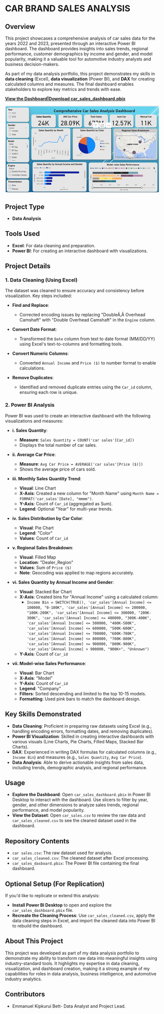 # CAR BRAND SALES ANALYSIS

## Overview
This project showcases a comprehensive analysis of car sales data for the years 2022 and 2023, presented through an interactive Power BI dashboard. The dashboard provides insights into sales trends, regional performance, customer demographics by income and gender, and model popularity, making it a valuable tool for automotive industry analysts and business decision-makers.

As part of my data analysis portfolio, this project demonstrates my skills in **data cleaning** (Excel), **data visualization** (Power BI), and **DAX** for creating calculated columns and measures. The final dashboard enables stakeholders to explore key metrics and trends with ease.

**[View the Dashboard](#)|[Download car_sales_dashboard.pbix](Car_sales_dashboard.pbix)**  

![Dashboard Screenshot](car_sales_dashboard.png)  

## Project Type
- **Data Analysis**

## Tools Used
- **Excel**: For data cleaning and preparation.
- **Power BI**: For creating an interactive dashboard with visualizations.

## Project Details

### 1. Data Cleaning (Using Excel)
The dataset was cleaned to ensure accuracy and consistency before visualization. Key steps included:

- **Find and Replace**:
  - Corrected encoding issues by replacing "DoubleÃ‚Â Overhead Camshaft" with "Double Overhead Camshaft" in the `Engine` column.
  
- **Convert Date Format**:
  - Transformed the `Date` column from text to date format (MM/DD/YY) using Excel's text-to-columns and formatting tools.

- **Convert Numeric Columns**:
  - Converted `Annual Income` and `Price ($)` to number format to enable calculations.

- **Remove Duplicates**:
  - Identified and removed duplicate entries using the `Car_id` column, ensuring each row is unique.

### 2. Power BI Analysis
Power BI was used to create an interactive dashboard with the following visualizations and measures:

- **i. Sales Quantity**:
  - **Measure**: `Sales Quantity = COUNT('car sales'[Car_id])`
  - Displays the total number of car sales.

- **ii. Average Car Price**:
  - **Measure**: `Avg Car Price = AVERAGE('car sales'[Price ($)])`
  - Shows the average price of cars sold.

- **iii. Monthly Sales Quantity Trend**:
  - **Visual**: Line Chart
  - **X-Axis**: Created a new column for "Month Name" using `Month Name = FORMAT('car_sales'[Date], "mmmm")`.
  - **Y-Axis**: Count of `Car_id` (aggregated as Sum).
  - **Legend**: Optional "Year" for multi-year trends.

- **iv. Sales Distribution by Car Color**:
  - **Visual**: Pie Chart
  - **Legend**: "Color"
  - **Values**: Count of `Car_id`

- **v. Regional Sales Breakdown**:
  - **Visual**: Filled Map
  - **Location**: "Dealer_Region"
  - **Values**: Sum of `Price ($)`
  - **Note**: Geocoding was applied to map regions accurately.

- **vi. Sales Quantity by Annual Income and Gender**:
  - **Visual**: Stacked Bar Chart
  - **X-Axis**: Created bins for "Annual Income" using a calculated column:
    - `Income Bin = SWITCH(TRUE(), 'car_sales'[Annual Income] <= 100000, "0-100K", 'car_sales'[Annual Income] <= 200000, "100K-200K", 'car_sales'[Annual Income] <= 300000, "200K-300K", 'car_sales'[Annual Income] <= 400000, "300K-400K", 'car_sales'[Annual Income] <= 500000, "400K-500K", 'car_sales'[Annual Income] <= 600000, "500K-600K", 'car_sales'[Annual Income] <= 700000, "600K-700K", 'car_sales'[Annual Income] <= 800000, "700K-800K", 'car_sales'[Annual Income] <= 900000, "800K-900K", 'car_sales'[Annual Income] > 900000, "900K+", "Unknown")`
  - **Y-Axis**: Count of `Car_id`

- **vii. Model-wise Sales Performance**:
  - **Visual**: Bar Chart
  - **X-Axis**: "Model"
  - **Y-Axis**: Count of `Car_id`
  - **Legend**: "Company"
  - **Filters**: Sorted descending and limited to the top 10-15 models.
  - **Formatting**: Used pink bars to match the dashboard design.

## Key Skills Demonstrated
- **Data Cleaning**: Proficient in preparing raw datasets using Excel (e.g., handling encoding errors, formatting dates, and removing duplicates).
- **Power BI Visualization**: Skilled in creating interactive dashboards with various visuals (Line Charts, Pie Charts, Filled Maps, Stacked Bar Charts).
- **DAX**: Experienced in writing DAX formulas for calculated columns (e.g., `Income Bin`) and measures (e.g., `Sales Quantity`, `Avg Car Price`).
- **Data Analysis**: Able to derive actionable insights from sales data, including trends, demographic analysis, and regional performance.

## Usage
- **Explore the Dashboard**: Open `car_sales_dashboard.pbix` in Power BI Desktop to interact with the dashboard. Use slicers to filter by year, gender, and other dimensions to analyze sales trends, regional performance, and model popularity.
- **View the Dataset**: Open `car_sales.csv` to review the raw data and `car_sales_cleaned.csv` to see the cleaned dataset used in the dashboard.

## Repository Contents
- `car sales.csv`: The raw dataset used for analysis.
- `car_sales_cleaned.csv`: The cleaned dataset after Excel processing.
- `car_sales_dasboard.pbix`: The Power BI file containing the final dashboard.

## Optional Setup (For Replication)
If you'd like to replicate or extend this analysis:
- **Install Power BI Desktop** to open and explore the `car_sales_dashboard.pbix` file.
- **Recreate the Cleaning Process**: Use `car_sales_cleaned.csv`, apply the data cleaning steps in Excel, and import the cleaned data into Power BI to rebuild the dashboard.

## About This Project
This project was developed as part of my data analysis portfolio to demonstrate my ability to transform raw data into meaningful insights using industry-standard tools. It highlights my expertise in data cleaning, visualization, and dashboard creation, making it a strong example of my capabilities for roles in data analysis, business intelligence, and automotive industry analytics.

## Contributors
- Emmanuel Kipkurui Bett- Data Analyst and Project Lead.
